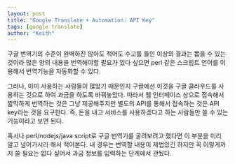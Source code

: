 ```yaml
---
layout: post
title: "Google Translate + Automation: API Key"
tags: [google translate]
author: "Keith"
---
```


구글 번역기의 수준이 완벽하진 않아도 적어도 수고를 들인 이상의 결과는 뽑을 수 있는 것이라 많은 양의 내용을 번역해야할 필요가 있다 싶으면 perl 같은 스크립트 언어를 이용해서 번역기능을 자동화할 수 있다.

그러나, 이미 사용하는 사람들이 많았기 때문인지 구글에선 이것을 구글 클라우드를 사용하는 것으로 하여 과금을 하도록 바꿔놓았다. 따라서 웹 인터페이스 상으로 접속해서 짧막하게 번역하는 것은 그냥 제공해주지만 별도의 API를 통해서 접속하는 것은 API key라는 것을 요구한다. 즉, 돈을 내고 서비스를 사용하겠다고 하는 사람들만 쓸 수 있는 기능이라고 보면 된다.

혹시나 perl/nodejs/java script로 구글 번역기를 굴려보려고 했다면 이 부분을 미리 알고 넘어가시라 해서 적어본다. 내 경우는 번역할 내용이 제법있긴 하지만 꼭 이렇게까지 쓸 필요는 없다 싶어서 과금 정보를 입력하는 단계에서 관뒀다.

